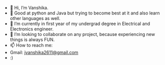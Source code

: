 - 👋 Hi, I’m Vanshika.
- 👀 Good at python and Java but trying to become best at it and also learn other languages as well.
- 🌱 I’m currently in first year of my undergrad degree in Electrical and Electronics engineer.
- 💞️ I’m looking to collaborate on any project, because experiencing new things is always FUN.
- 📫 How to reach me:
- Gmail: jvanshika2611@gmail.com
- :)
<!---------------------------------------------------------------------------------------------------------------!>
